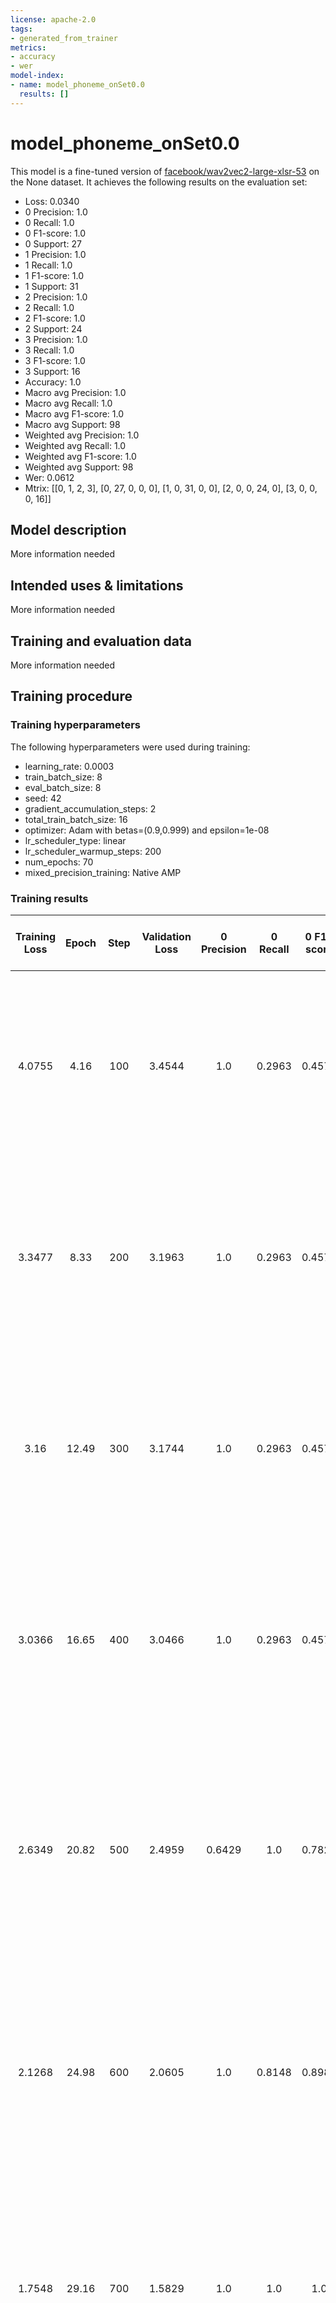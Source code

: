 ```yaml
---
license: apache-2.0
tags:
- generated_from_trainer
metrics:
- accuracy
- wer
model-index:
- name: model_phoneme_onSet0.0
  results: []
---
```


<!-- This model card has been generated automatically according to the information the Trainer had access to. You
should probably proofread and complete it, then remove this comment. -->

# model_phoneme_onSet0.0

This model is a fine-tuned version of [facebook/wav2vec2-large-xlsr-53](https://huggingface.co/facebook/wav2vec2-large-xlsr-53) on the None dataset.
It achieves the following results on the evaluation set:
- Loss: 0.0340
- 0 Precision: 1.0
- 0 Recall: 1.0
- 0 F1-score: 1.0
- 0 Support: 27
- 1 Precision: 1.0
- 1 Recall: 1.0
- 1 F1-score: 1.0
- 1 Support: 31
- 2 Precision: 1.0
- 2 Recall: 1.0
- 2 F1-score: 1.0
- 2 Support: 24
- 3 Precision: 1.0
- 3 Recall: 1.0
- 3 F1-score: 1.0
- 3 Support: 16
- Accuracy: 1.0
- Macro avg Precision: 1.0
- Macro avg Recall: 1.0
- Macro avg F1-score: 1.0
- Macro avg Support: 98
- Weighted avg Precision: 1.0
- Weighted avg Recall: 1.0
- Weighted avg F1-score: 1.0
- Weighted avg Support: 98
- Wer: 0.0612
- Mtrix: [[0, 1, 2, 3], [0, 27, 0, 0, 0], [1, 0, 31, 0, 0], [2, 0, 0, 24, 0], [3, 0, 0, 0, 16]]

## Model description

More information needed

## Intended uses & limitations

More information needed

## Training and evaluation data

More information needed

## Training procedure

### Training hyperparameters

The following hyperparameters were used during training:
- learning_rate: 0.0003
- train_batch_size: 8
- eval_batch_size: 8
- seed: 42
- gradient_accumulation_steps: 2
- total_train_batch_size: 16
- optimizer: Adam with betas=(0.9,0.999) and epsilon=1e-08
- lr_scheduler_type: linear
- lr_scheduler_warmup_steps: 200
- num_epochs: 70
- mixed_precision_training: Native AMP

### Training results

| Training Loss | Epoch | Step | Validation Loss | 0 Precision | 0 Recall | 0 F1-score | 0 Support | 1 Precision | 1 Recall | 1 F1-score | 1 Support | 2 Precision | 2 Recall | 2 F1-score | 2 Support | 3 Precision | 3 Recall | 3 F1-score | 3 Support | Accuracy | Macro avg Precision | Macro avg Recall | Macro avg F1-score | Macro avg Support | Weighted avg Precision | Weighted avg Recall | Weighted avg F1-score | Weighted avg Support | Wer    | Mtrix                                                                                    |
|:-------------:|:-----:|:----:|:---------------:|:-----------:|:--------:|:----------:|:---------:|:-----------:|:--------:|:----------:|:---------:|:-----------:|:--------:|:----------:|:---------:|:-----------:|:--------:|:----------:|:---------:|:--------:|:-------------------:|:----------------:|:------------------:|:-----------------:|:----------------------:|:-------------------:|:---------------------:|:--------------------:|:------:|:----------------------------------------------------------------------------------------:|
| 4.0755        | 4.16  | 100  | 3.4544          | 1.0         | 0.2963   | 0.4571     | 27        | 0.0         | 0.0      | 0.0        | 31        | 0.0         | 0.0      | 0.0        | 24        | 0.1778      | 1.0      | 0.3019     | 16        | 0.2449   | 0.2944              | 0.3241           | 0.1898             | 98                | 0.3045                 | 0.2449              | 0.1752                | 98                   | 0.9965 | [[0, 1, 2, 3], [0, 8, 0, 0, 19], [1, 0, 0, 0, 31], [2, 0, 0, 0, 24], [3, 0, 0, 0, 16]]   |
| 3.3477        | 8.33  | 200  | 3.1963          | 1.0         | 0.2963   | 0.4571     | 27        | 0.0         | 0.0      | 0.0        | 31        | 0.0         | 0.0      | 0.0        | 24        | 0.1778      | 1.0      | 0.3019     | 16        | 0.2449   | 0.2944              | 0.3241           | 0.1898             | 98                | 0.3045                 | 0.2449              | 0.1752                | 98                   | 0.9965 | [[0, 1, 2, 3], [0, 8, 0, 0, 19], [1, 0, 0, 0, 31], [2, 0, 0, 0, 24], [3, 0, 0, 0, 16]]   |
| 3.16          | 12.49 | 300  | 3.1744          | 1.0         | 0.2963   | 0.4571     | 27        | 0.0         | 0.0      | 0.0        | 31        | 0.0         | 0.0      | 0.0        | 24        | 0.1778      | 1.0      | 0.3019     | 16        | 0.2449   | 0.2944              | 0.3241           | 0.1898             | 98                | 0.3045                 | 0.2449              | 0.1752                | 98                   | 0.9965 | [[0, 1, 2, 3], [0, 8, 0, 0, 19], [1, 0, 0, 0, 31], [2, 0, 0, 0, 24], [3, 0, 0, 0, 16]]   |
| 3.0366        | 16.65 | 400  | 3.0466          | 1.0         | 0.2963   | 0.4571     | 27        | 0.0         | 0.0      | 0.0        | 31        | 0.0         | 0.0      | 0.0        | 24        | 0.1778      | 1.0      | 0.3019     | 16        | 0.2449   | 0.2944              | 0.3241           | 0.1898             | 98                | 0.3045                 | 0.2449              | 0.1752                | 98                   | 0.9965 | [[0, 1, 2, 3], [0, 8, 0, 0, 19], [1, 0, 0, 0, 31], [2, 0, 0, 0, 24], [3, 0, 0, 0, 16]]   |
| 2.6349        | 20.82 | 500  | 2.4959          | 0.6429      | 1.0      | 0.7826     | 27        | 0.5185      | 0.4516   | 0.4828     | 31        | 0.625       | 0.4167   | 0.5        | 24        | 0.9231      | 0.75     | 0.8276     | 16        | 0.6429   | 0.6774              | 0.6546           | 0.6482             | 98                | 0.6449                 | 0.6429              | 0.6259                | 98                   | 0.9809 | [[0, 1, 2, 3], [0, 27, 0, 0, 0], [1, 14, 14, 3, 0], [2, 1, 12, 10, 1], [3, 0, 1, 3, 12]] |
| 2.1268        | 24.98 | 600  | 2.0605          | 1.0         | 0.8148   | 0.8980     | 27        | 0.7188      | 0.7419   | 0.7302     | 31        | 0.6667      | 0.8333   | 0.7407     | 24        | 1.0         | 0.875    | 0.9333     | 16        | 0.8061   | 0.8464              | 0.8163           | 0.8255             | 98                | 0.8294                 | 0.8061              | 0.8122                | 98                   | 0.9729 | [[0, 1, 2, 3], [0, 22, 5, 0, 0], [1, 0, 23, 8, 0], [2, 0, 4, 20, 0], [3, 0, 0, 2, 14]]   |
| 1.7548        | 29.16 | 700  | 1.5829          | 1.0         | 1.0      | 1.0        | 27        | 1.0         | 0.9355   | 0.9667     | 31        | 0.96        | 1.0      | 0.9796     | 24        | 0.9412      | 1.0      | 0.9697     | 16        | 0.9796   | 0.9753              | 0.9839           | 0.9790             | 98                | 0.9806                 | 0.9796              | 0.9795                | 98                   | 0.9413 | [[0, 1, 2, 3], [0, 27, 0, 0, 0], [1, 0, 29, 1, 1], [2, 0, 0, 24, 0], [3, 0, 0, 0, 16]]   |
| 1.3546        | 33.33 | 800  | 1.1662          | 1.0         | 1.0      | 1.0        | 27        | 0.9688      | 1.0      | 0.9841     | 31        | 1.0         | 0.9583   | 0.9787     | 24        | 1.0         | 1.0      | 1.0        | 16        | 0.9898   | 0.9922              | 0.9896           | 0.9907             | 98                | 0.9901                 | 0.9898              | 0.9898                | 98                   | 0.8916 | [[0, 1, 2, 3], [0, 27, 0, 0, 0], [1, 0, 31, 0, 0], [2, 0, 1, 23, 0], [3, 0, 0, 0, 16]]   |
| 0.8917        | 37.49 | 900  | 0.7394          | 1.0         | 0.9630   | 0.9811     | 27        | 0.9688      | 1.0      | 0.9841     | 31        | 1.0         | 1.0      | 1.0        | 24        | 1.0         | 1.0      | 1.0        | 16        | 0.9898   | 0.9922              | 0.9907           | 0.9913             | 98                | 0.9901                 | 0.9898              | 0.9898                | 98                   | 0.8323 | [[0, 1, 2, 3], [0, 26, 1, 0, 0], [1, 0, 31, 0, 0], [2, 0, 0, 24, 0], [3, 0, 0, 0, 16]]   |
| 0.5059        | 41.65 | 1000 | 0.4234          | 1.0         | 1.0      | 1.0        | 27        | 1.0         | 0.9677   | 0.9836     | 31        | 0.96        | 1.0      | 0.9796     | 24        | 1.0         | 1.0      | 1.0        | 16        | 0.9898   | 0.99                | 0.9919           | 0.9908             | 98                | 0.9902                 | 0.9898              | 0.9898                | 98                   | 0.4814 | [[0, 1, 2, 3], [0, 27, 0, 0, 0], [1, 0, 30, 1, 0], [2, 0, 0, 24, 0], [3, 0, 0, 0, 16]]   |
| 0.2618        | 45.82 | 1100 | 0.1749          | 1.0         | 1.0      | 1.0        | 27        | 1.0         | 0.9677   | 0.9836     | 31        | 0.96        | 1.0      | 0.9796     | 24        | 1.0         | 1.0      | 1.0        | 16        | 0.9898   | 0.99                | 0.9919           | 0.9908             | 98                | 0.9902                 | 0.9898              | 0.9898                | 98                   | 0.1576 | [[0, 1, 2, 3], [0, 27, 0, 0, 0], [1, 0, 30, 1, 0], [2, 0, 0, 24, 0], [3, 0, 0, 0, 16]]   |
| 0.126         | 49.98 | 1200 | 0.1227          | 1.0         | 1.0      | 1.0        | 27        | 1.0         | 0.9355   | 0.9667     | 31        | 0.96        | 1.0      | 0.9796     | 24        | 0.9412      | 1.0      | 0.9697     | 16        | 0.9796   | 0.9753              | 0.9839           | 0.9790             | 98                | 0.9806                 | 0.9796              | 0.9795                | 98                   | 0.0989 | [[0, 1, 2, 3], [0, 27, 0, 0, 0], [1, 0, 29, 1, 1], [2, 0, 0, 24, 0], [3, 0, 0, 0, 16]]   |
| 0.1138        | 54.16 | 1300 | 0.0469          | 1.0         | 1.0      | 1.0        | 27        | 1.0         | 1.0      | 1.0        | 31        | 1.0         | 1.0      | 1.0        | 24        | 1.0         | 1.0      | 1.0        | 16        | 1.0      | 1.0                 | 1.0              | 1.0                | 98                | 1.0                    | 1.0                 | 1.0                   | 98                   | 0.0693 | [[0, 1, 2, 3], [0, 27, 0, 0, 0], [1, 0, 31, 0, 0], [2, 0, 0, 24, 0], [3, 0, 0, 0, 16]]   |
| 0.0675        | 58.33 | 1400 | 0.0397          | 1.0         | 1.0      | 1.0        | 27        | 1.0         | 1.0      | 1.0        | 31        | 1.0         | 1.0      | 1.0        | 24        | 1.0         | 1.0      | 1.0        | 16        | 1.0      | 1.0                 | 1.0              | 1.0                | 98                | 1.0                    | 1.0                 | 1.0                   | 98                   | 0.0658 | [[0, 1, 2, 3], [0, 27, 0, 0, 0], [1, 0, 31, 0, 0], [2, 0, 0, 24, 0], [3, 0, 0, 0, 16]]   |
| 0.0462        | 62.49 | 1500 | 0.0333          | 1.0         | 1.0      | 1.0        | 27        | 1.0         | 1.0      | 1.0        | 31        | 1.0         | 1.0      | 1.0        | 24        | 1.0         | 1.0      | 1.0        | 16        | 1.0      | 1.0                 | 1.0              | 1.0                | 98                | 1.0                    | 1.0                 | 1.0                   | 98                   | 0.0612 | [[0, 1, 2, 3], [0, 27, 0, 0, 0], [1, 0, 31, 0, 0], [2, 0, 0, 24, 0], [3, 0, 0, 0, 16]]   |
| 0.0359        | 66.65 | 1600 | 0.0340          | 1.0         | 1.0      | 1.0        | 27        | 1.0         | 1.0      | 1.0        | 31        | 1.0         | 1.0      | 1.0        | 24        | 1.0         | 1.0      | 1.0        | 16        | 1.0      | 1.0                 | 1.0              | 1.0                | 98                | 1.0                    | 1.0                 | 1.0                   | 98                   | 0.0612 | [[0, 1, 2, 3], [0, 27, 0, 0, 0], [1, 0, 31, 0, 0], [2, 0, 0, 24, 0], [3, 0, 0, 0, 16]]   |


### Framework versions

- Transformers 4.25.1
- Pytorch 1.13.0+cu116
- Datasets 2.8.0
- Tokenizers 0.13.2
